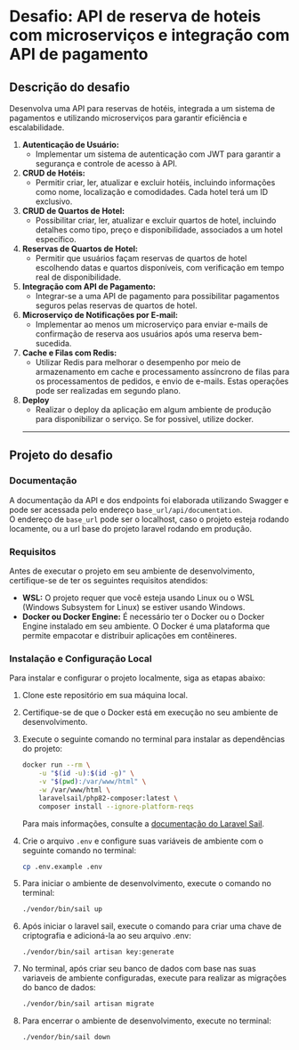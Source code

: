 # Desafio: API de reserva de hoteis com microserviços e integração com API de pagamento

## Descrição do desafio
Desenvolva uma API para reservas de hotéis, integrada a um sistema de pagamentos e utilizando microserviços para garantir eficiência e escalabilidade.

1. **Autenticação de Usuário:**
    - Implementar um sistema de autenticação com JWT para garantir a segurança e controle de acesso à API.
2. **CRUD de Hotéis:**
    - Permitir criar, ler, atualizar e excluir hotéis, incluindo informações como nome, localização e comodidades. Cada hotel terá um ID exclusivo.
3. **CRUD de Quartos de Hotel:**
    - Possibilitar criar, ler, atualizar e excluir quartos de hotel, incluindo detalhes como tipo, preço e disponibilidade, associados a um hotel específico.
4. **Reservas de Quartos de Hotel:**
    - Permitir que usuários façam reservas de quartos de hotel escolhendo datas e quartos disponíveis, com verificação em tempo real de disponibilidade.
5. **Integração com API de Pagamento:**
    - Integrar-se a uma API de pagamento para possibilitar pagamentos seguros pelas reservas de quartos de hotel.
6. **Microserviço de Notificações por E-mail:**
    - Implementar ao menos um microserviço para enviar e-mails de confirmação de reserva aos usuários após uma reserva bem-sucedida.
7. **Cache e Filas com Redis:**
    - Utilizar Redis para melhorar o desempenho por meio de armazenamento em cache e processamento assíncrono de filas para os processamentos de pedidos, e envio de e-mails. Estas operações pode ser realizadas em segundo plano.
8. **Deploy**
    - Realizar o deploy da aplicação em algum ambiente de produção para disponibilizar o serviço. Se for possivel, utilize docker.  
    ---  

## Projeto do desafio

<!-- # OpenHotelApp.api

## Descrição do Projeto

Este projeto é uma API Laravel voltada para reservas de quartos de hotéis. Criado como um projeto fictício para estudo e hobby, tem como objetivo adicionar progressivamente funcionalidades mais avançadas em cada versão. Planeja-se utilizar tecnologias como Docker, microserviços, mensageria, testes, explorar pesquisas avançadas com estruturas de dados e aprimorar a plataforma aos poucos. -->

### Documentação

A documentação da API e dos endpoints foi elaborada utilizando Swagger e pode ser acessada pelo endereço `base_url/api/documentation`.  
O endereço de `base_url` pode ser o localhost, caso o projeto esteja rodando locamente, ou a url base do projeto laravel rodando em produção.


<!-- ## Funcionalidades

A seguir estão as principais funcionalidades do projeto:

1. **Login e Autenticação:** Os usuários podem fazer login e receber um token de autenticação para acessar os endpoints privados.
2. **Logout:** Os usuários podem efetuar logout, invalidando o token de autenticação.  
3. **CRUD de hotéis**: Cadastro, remoção e edição. (Apenas usuários de nível admin podem cadastrar, editar e remover hoteis). -->

<!-- ## Tecnologias Utilizadas

O projeto utiliza as seguintes tecnologias e práticas:

1. **Banco de Dados SQL:** O sistema utiliza um banco de dados SQL para armazenar informações.
2. **Testes Automatizados:** O projeto possui uma suíte de testes automatizados utilizando PHPUnit para garantir a estabilidade e a qualidade do código.
3. **Laravel:** O projeto é desenvolvido utilizando o framework Laravel.
4. **Laravel Sail:** O projeto tem o ambiente de desenvolvimento orquestrado pelo Laravel Sail
4. **Sanctum:** Para autenticação, o projeto faz uso do Sanctum.
5. **Telescope:** Utiliza o Telescope para facilitar a monitorização e registro de logs durante o desenvolvimento e depuração.
6. **Swagger:** A documentação da API é elaborada utilizando Swagger para oferecer uma visão detalhada dos endpoints disponíveis e suas funcionalidades. -->


### Requisitos

Antes de executar o projeto em seu ambiente de desenvolvimento, certifique-se de ter os seguintes requisitos atendidos:

- **WSL:** O projeto requer que você esteja usando Linux ou o WSL (Windows Subsystem for Linux) se estiver usando Windows.
- **Docker ou Docker Engine:** É necessário ter o Docker ou o Docker Engine instalado em seu ambiente. O Docker é uma plataforma que permite empacotar e distribuir aplicações em contêineres.

### Instalação e Configuração Local

Para instalar e configurar o projeto localmente, siga as etapas abaixo:

1. Clone este repositório em sua máquina local.

2. Certifique-se de que o Docker está em execução no seu ambiente de desenvolvimento.

3. Execute o seguinte comando no terminal para instalar as dependências do projeto:
     ```bash
     docker run --rm \
         -u "$(id -u):$(id -g)" \
         -v "$(pwd):/var/www/html" \
         -w /var/www/html \
         laravelsail/php82-composer:latest \
         composer install --ignore-platform-reqs
     ```
     Para mais informações, consulte a [documentação do Laravel Sail](link_laravel_sail).

4. Crie o arquivo `.env` e configure suas variáveis de ambiente com o seguinte comando no terminal:
     ```bash
     cp .env.example .env
     ```  
5. Para iniciar o ambiente de desenvolvimento, execute o comando no terminal:
     ```bash
     ./vendor/bin/sail up
     ```  

6. Após iniciar o laravel sail, execute o comando para criar uma chave de criptografia e adicioná-la ao seu arquivo .env:
    ```    
    ./vendor/bin/sail artisan key:generate
    ```

7. No terminal, após criar seu banco de dados com base nas suas variaveis de ambiente configuradas, execute para realizar as migrações do banco de dados:
     ```bash
     ./vendor/bin/sail artisan migrate
     ```

8. Para encerrar o ambiente de desenvolvimento, execute no terminal:
     ```bash
     ./vendor/bin/sail down
     ```  

<!-- ## Recursos Externos

Durante o desenvolvimento do projeto XYZ, foram utilizados os seguintes recursos externos:

- [Biblioteca X](https://exemplo.com/biblioteca-x): Descrição da biblioteca X.
- [API de Pagamento Y](https://exemplo.com/api-pagamento-y): Integração com a API de pagamento Y para processar transações financeiras.
- [Framework Z](https://exemplo.com/framework-z): Utilização do framework Z para agilizar o desenvolvimento. -->

<!-- ### Licença

O projeto XYZ é licenciado sob a Licença MIT. Consulte o arquivo [LICENSE](https://github.com/seu-usuario/projeto-xyz/blob/main/LICENSE) para obter mais informações.    -->
